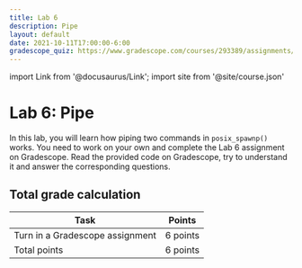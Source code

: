 ```yaml
---
title: Lab 6
description: Pipe 
layout: default
date: 2021-10-11T17:00:00-6:00
gradescope_quiz: https://www.gradescope.com/courses/293389/assignments/1565810
---
```

import Link from '@docusaurus/Link';
import site from '@site/course.json'

# Lab 6: Pipe 

In this lab, you will learn how piping two commands in `posix_spawnp()` works. You need to work on your own and complete the Lab 6 assignment on <Link to={frontMatter.gradescope_quiz}>Gradescope</Link>.
Read the provided code on Gradescope, try to understand it and answer the corresponding questions.


## Total grade calculation

| Task | Points |
|---|---|
| Turn in a Gradescope assignment | 6 points |
| Total points | 6 points |
